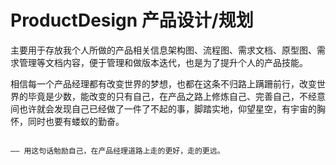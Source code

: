 # ProductDesign 产品设计/规划
主要用于存放我个人所做的产品相关信息架构图、流程图、需求文档、原型图、需求管理等文档内容，便于管理和做版本迭代，也是为了提升个人的产品技能。

相信每一个产品经理都有改变世界的梦想，也都在这条不归路上蹒跚前行，改变世界的毕竟是少数，能改变的只有自己，在产品之路上修炼自己、完善自己，不经意间也许就会发现自己已经做了一件了不起的事，脚踏实地，仰望星空，有宇宙的胸怀，同时也要有蝼蚁的勤奋。 

                                                                                    —— 用这句话勉励自己，在产品经理道路上走的更好，走的更远。
